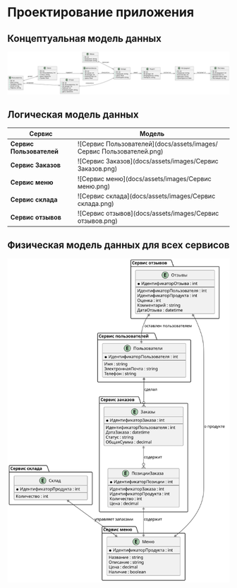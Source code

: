 # Проектирование приложения

## Концептуальная модель данных

![](diagrams/include/cmd.svg)

## Логическая модель данных

| Сервис              | Модель       | 
|------------------------|------------------|
| **Сервис Пользователей**     | ![Сервис Пользователей](docs/assets/images/Сервис Пользователей.png) | 
| **Сервис Заказов** | ![Сервис Заказов](docs/assets/images/Сервис Заказов.png) |
| **Сервис меню**        | ![Сервис меню](docs/assets/images/Сервис меню.png) |
| **Сервис склада**     | ![Сервис склада](docs/assets/images/Сервис склада.png) |
| **Сервис отзывов**     | ![Сервис отзывов](docs/assets/images/Сервис отзывов.png) |

## Физическая модель данных для всех сервисов

![](diagrams/include/phmd.svg)
